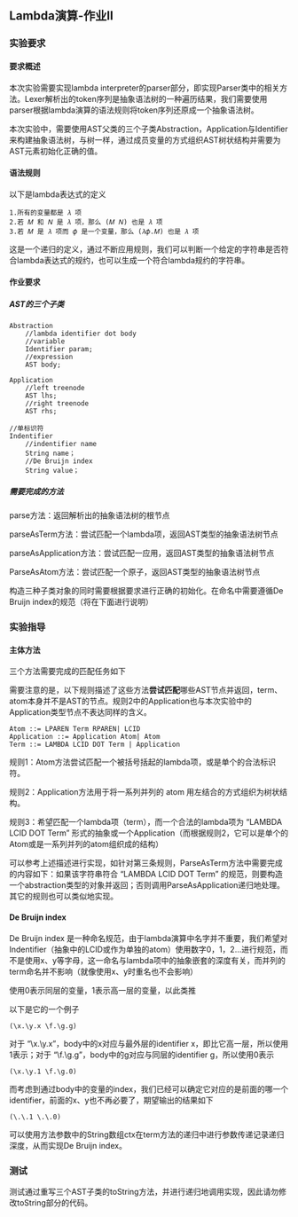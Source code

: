 ## Lambda演算-作业II

### 实验要求

#### 要求概述

本次实验需要实现lambda interpreter的parser部分，即实现Parser类中的相关方法。Lexer解析出的token序列是抽象语法树的一种遍历结果，我们需要使用parser根据lambda演算的语法规则将token序列还原成一个抽象语法树。

本次实验中，需要使用AST父类的三个子类Abstraction，Application与Identifier来构建抽象语法树，与树一样，通过成员变量的方式组织AST树状结构并需要为AST元素初始化正确的值。

#### 语法规则

以下是lambda表达式的定义

```
1.所有的变量都是 𝜆 项
2.若 𝑀 和 𝑁 是 𝜆 项，那么 (𝑀 𝑁) 也是 𝜆 项
3.若 𝑀 是 𝜆 项而 𝜙 是一个变量，那么 (𝜆𝜙.𝑀) 也是 𝜆 项
```

这是一个递归的定义，通过不断应用规则，我们可以判断一个给定的字符串是否符合lambda表达式的规约，也可以生成一个符合lambda规约的字符串。

#### 作业要求

##### AST的三个子类

```
Abstraction 
	//lambda identifier dot body
	//variable
    Identifier param;
    //expression
    AST body;
    
Application
	//left treenode
    AST lhs;
    //right treenode
    AST rhs;

//单标识符
Indentifier
	//indentifier name
	String name；
	//De Bruijn index
    String value；
```

##### 需要完成的方法

parse方法：返回解析出的抽象语法树的根节点

parseAsTerm方法：尝试匹配一个lambda项，返回AST类型的抽象语法树节点

parseAsApplication方法：尝试匹配一应用，返回AST类型的抽象语法树节点

ParseAsAtom方法：尝试匹配一个原子，返回AST类型的抽象语法树节点

构造三种子类对象的同时需要根据要求进行正确的初始化。在命名中需要遵循De Bruijn index的规范（将在下面进行说明）

### 实验指导

#### 主体方法

三个方法需要完成的匹配任务如下

需要注意的是，以下规则描述了这些方法**尝试匹配**哪些AST节点并返回，term、atom本身并不是AST的节点。规则2中的Application也与本次实验中的Application类型节点不表达同样的含义。

```
Atom ::= LPAREN Term RPAREN| LCID
Application ::= Application Atom| Atom
Term ::= LAMBDA LCID DOT Term | Application
```

规则1：Atom方法尝试匹配一个被括号括起的lambda项，或是单个的合法标识符。

规则2：Application方法用于将一系列并列的 atom 用左结合的方式组织为树状结构。

规则3：希望匹配一个lambda项（term），而一个合法的lambda项为 “LAMBDA LCID DOT Term”  形式的抽象或一个Application（而根据规则2，它可以是单个的Atom或是一系列并列的atom组织成的结构）

可以参考上述描述进行实现，如针对第三条规则，ParseAsTerm方法中需要完成的内容如下：如果该字符串符合 “LAMBDA LCID DOT Term” 的规范，则要构造一个abstraction类型的对象并返回；否则调用ParseAsApplication递归地处理。其它的规则也可以类似地实现。

#### De Bruijn index

De Bruijn index 是一种命名规范，由于lambda演算中名字并不重要，我们希望对Indentifier（抽象中的LCID或作为单独的atom）使用数字0，1，2...进行规范，而不是使用x、y等字母，这一命名与lambda项中的抽象嵌套的深度有关，而并列的term命名并不影响（就像使用x、y时重名也不会影响）

使用0表示同层的变量，1表示高一层的变量，以此类推

以下是它的一个例子

```
(\x.\y.x \f.\g.g)
```

对于 “\x.\y.x”，body中的x对应与最外层的identifier x，即比它高一层，所以使用1表示；对于 “\f.\g.g”，body中的g对应与同层的identifier g，所以使用0表示

```
(\x.\y.1 \f.\g.0)
```

而考虑到通过body中的变量的index，我们已经可以确定它对应的是前面的哪一个identifier，前面的x、y也不再必要了，期望输出的结果如下

```
(\.\.1 \.\.0)
```

可以使用方法参数中的String数组ctx在term方法的递归中进行参数传递记录递归深度，从而实现De Bruijn index。

### 测试

测试通过重写三个AST子类的toString方法，并进行递归地调用实现，因此请勿修改toString部分的代码。